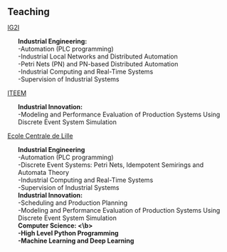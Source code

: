 <h1 id="teaching"></h1>

<h2 style="margin: 30px 0px 10px;">Teaching</h2>

<p><a href="https://ig2i.centralelille.fr">IG2I</a><p/>
<ul>
  <b> Industrial Engineering: </b><br>
  -Automation (PLC programming) <br>
  -Industrial Local Networks and Distributed Automation<br>
  -Petri Nets (PN) and PN-based Distributed Automation<br>
  -Industrial Computing and Real-Time Systems<br>
  -Supervision of Industrial Systems<br>
</ul>

<p><a href="https://iteem.centralelille.fr">ITEEM</a><p/>
<ul>
  <b> Industrial Innovation: </b><br>
  -Modeling and Performance Evaluation of Production Systems Using Discrete Event System Simulation<br>
</ul>

<p><a href="https://ecole.centralelille.fr">Ecole Centrale de Lille</a><p/>
<ul>
  <b> Industrial Engineering </b><br>
  -Automation (PLC programming) <br>
  -Discrete Event Systems: Petri Nets, Idempotent Semirings and Automata Theory<br>
  -Industrial Computing and Real-Time Systems<br>
  -Supervision of Industrial Systems<br>
  <b> Industrial Innovation: </b><br>
  -Scheduling and Production Planning<br>
  -Modeling and Performance Evaluation of Production Systems Using Discrete Event System Simulation<br>
  <b> Computer Science: <\b><br>
  -High Level Python Programming<br>
  -Machine Learning and Deep Learning<br>
</ul>
